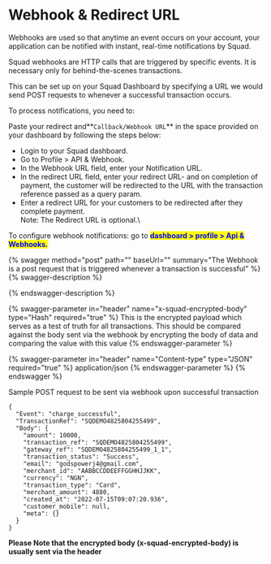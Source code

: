# Webhook & Redirect URL

Webhooks are used so that anytime an event occurs on your account, your application can be notified with instant, real-time notifications by Squad.

Squad webhooks are HTTP calls that are triggered by specific events. It is necessary only for behind-the-scenes transactions.&#x20;

This can be set up on your Squad Dashboard by specifying a URL we would send POST requests to whenever a successful transaction occurs.&#x20;

To process notifications, you need to:

Paste your redirect and**`Callback/Webhook URL`** in the space provided on your dashboard by following the steps below:

* Login to your Squad dashboard.&#x20;
* Go to Profile > API & Webhook.
* In the Webhook URL field, enter your Notification URL.
* In the redirect URL field, enter your redirect URL- and on completion of payment, the customer will be redirected to the URL with the transaction reference passed as a query param.
* Enter a redirect URL for your customers to be redirected after they complete payment. \
  Note: The Redirect URL is optional.\


To configure webhook notifications: go to <mark style="color:blue;">**dashboard > profile > Api & Webhooks.**</mark>

{% swagger method="post" path="" baseUrl="" summary="The Webhook is a post request that is triggered whenever a transaction is successful" %}
{% swagger-description %}

{% endswagger-description %}

{% swagger-parameter in="header" name="x-squad-encrypted-body" type="Hash" required="true" %}
This is the encrypted payload which serves as a test of truth for all transactions. This should be compared against the body sent via the webhook by encrypting the body of data and comparing the value with this value
{% endswagger-parameter %}

{% swagger-parameter in="header" name="Content-type" type="JSON" required="true" %}
application/json
{% endswagger-parameter %}
{% endswagger %}

Sample POST request to be sent via webhook upon successful transaction

```
{
  "Event": "charge_successful",
  "TransactionRef": "SQDEMO4825804255499",
  "Body": {
    "amount": 10000,
    "transaction_ref": "SQDEMO4825804255499",
    "gateway_ref": "SQDEMO4825804255499_1_1",
    "transaction_status": "Success",
    "email": "godspowerj4@gmail.com",
    "merchant_id": "AABBCCDDEEFFGGHHJJKK",
    "currency": "NGN",
    "transaction_type": "Card",
    "merchant_amount": 4880,
    "created_at": "2022-07-15T09:07:20.936",
    "customer_mobile": null,
    "meta": {}
  }
}
```

**Please Note that the encrypted body (x-squad-encrypted-body) is usually sent via the header**
